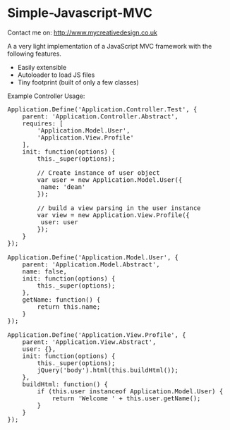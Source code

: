 Simple-Javascript-MVC
=====================

Contact me on:
http://www.mycreativedesign.co.uk

A a very light implementation of a JavaScript MVC framework with the following features.
- Easily extensible
- Autoloader to load JS files
- Tiny footprint (built of only a few classes)

Example Controller Usage:

<pre>
Application.Define('Application.Controller.Test', {
    parent: 'Application.Controller.Abstract',
    requires: [
        'Application.Model.User',
        'Application.View.Profile'
    ], 
    init: function(options) {
        this._super(options);
                
        // Create instance of user object
        var user = new Application.Model.User({
  	     name: 'dean'
        });

        // build a view parsing in the user instance		
        var view = new Application.View.Profile({
	     user: user
        });
    }
});

Application.Define('Application.Model.User', {
    parent: 'Application.Model.Abstract',
    name: false,
    init: function(options) {
        this._super(options);
    },
    getName: function() {
        return this.name;
    }
});
           
Application.Define('Application.View.Profile', {
    parent: 'Application.View.Abstract',
    user: {},
    init: function(options) {
        this._super(options);
        jQuery('body').html(this.buildHtml());
    },
    buildHtml: function() {
        if (this.user instanceof Application.Model.User) {
            return 'Welcome ' + this.user.getName();
        }
    }
});
</pre>

